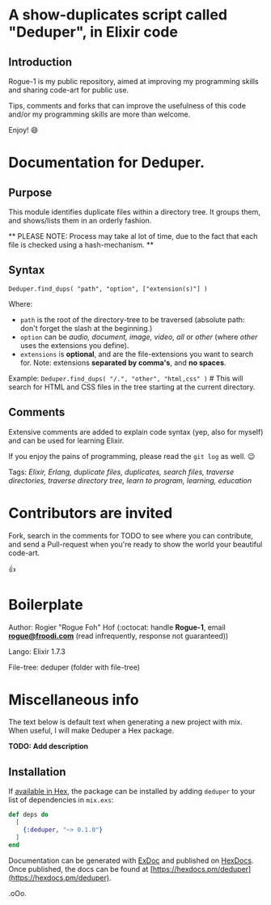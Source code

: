 # A show-duplicates script called "Deduper", in Elixir code

## Introduction

Rogue-1 is my public repository, aimed at improving my programming skills and sharing code-art for public use.

Tips, comments and forks that can improve the usefulness of this code and/or my programming skills are more than welcome.

Enjoy! :smile:


# Documentation for Deduper.

## Purpose

This module identifies duplicate files within a directory tree.
It groups them, and shows/lists them in an orderly fashion.

** PLEASE NOTE: Process may take al lot of time, due to the fact that each file is checked using a hash-mechanism. **

## Syntax

`Deduper.find_dups( "path", "option", ["extension(s)"] )`

Where:
* `path` is the root of the directory-tree to be traversed (absolute path: don't forget the slash at the beginning.)
* `option` can be _audio, document, image, video, all_ or _other_ (where _other_ uses the extensions you define).
* `extensions` is **optional**, and are the file-extensions you want to search for. Note: extensions **separated by comma's**, and **no spaces**.

Example: `Deduper.find_dups( "/.", "other", "html,css" )` # This will search for HTML and CSS files in the tree starting at the current directory.

## Comments

Extensive comments are added to explain code syntax (yep, also for myself) and can be used for learning Elixir.

If you enjoy the pains of programming, please read the `git log` as well. :wink:

Tags: _Elixir, Erlang, duplicate files, duplicates, search files, traverse directories, traverse directory tree, learn to program, learning, education_


# Contributors are invited

Fork, search in the comments for TODO to see where you can contribute, and send a Pull-request when you're ready to show the world your beautiful code-art.

:+1:


# Boilerplate

Author: Rogier "Rogue Foh" Hof (:octocat: handle **Rogue-1**, email **rogue@froodi.com** (read infrequently, response not guaranteed))

Lango: Elixir 1.7.3

File-tree: deduper (folder with file-tree)


# Miscellaneous info

The text below is default text when generating a new project with mix.
When useful, I will make Deduper a Hex package.


**TODO: Add description**

## Installation

If [available in Hex](https://hex.pm/docs/publish), the package can be installed
by adding `deduper` to your list of dependencies in `mix.exs`:

```elixir
def deps do
  [
    {:deduper, "~> 0.1.0"}
  ]
end
```

Documentation can be generated with [ExDoc](https://github.com/elixir-lang/ex_doc)
and published on [HexDocs](https://hexdocs.pm). Once published, the docs can
be found at [https://hexdocs.pm/deduper](https://hexdocs.pm/deduper).


.oOo.